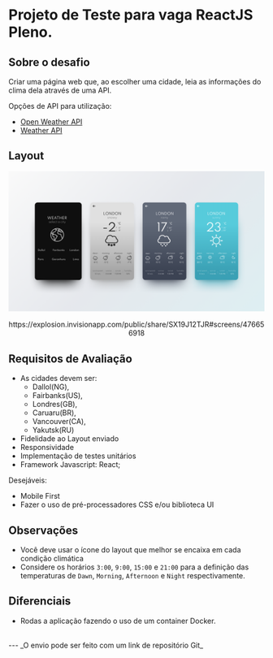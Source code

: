 # Projeto de Teste para vaga ReactJS Pleno.

## Sobre o desafio
Criar uma página web que, ao escolher uma cidade, leia as informações do clima dela através de uma API.

Opções de API para utilização:
* [Open Weather API](https://openweathermap.org/current)
* [Weather API](https://www.weatherapi.com/)

## Layout
![Expected Result](./expected-result.png)

<div align="center">
  https://explosion.invisionapp.com/public/share/SX19J12TJR#screens/476656918
</div>

## Requisitos de Avaliação

* As cidades devem ser: 
  * Dallol(NG), 
  * Fairbanks(US), 
  * Londres(GB), 
  * Caruaru(BR),
  * Vancouver(CA),
  * Yakutsk(RU)
* Fidelidade ao Layout enviado
* Responsividade
* Implementação de testes unitários
* Framework Javascript: React;

Desejáveis:
* Mobile First
* Fazer o uso de pré-processadores CSS e/ou biblioteca UI

## Observações

* Você deve usar o ícone do layout que melhor se encaixa em cada condição climática
* Considere os horários `3:00`, `9:00`, `15:00` e `21:00` para a definição das temperaturas de `Dawn`, `Morning`, `Afternoon` e `Night` respectivamente. 

## Diferenciais

* Rodas a aplicação fazendo o uso de um container Docker.

<br />
---
_O envio pode ser feito com um link de repositório Git_
